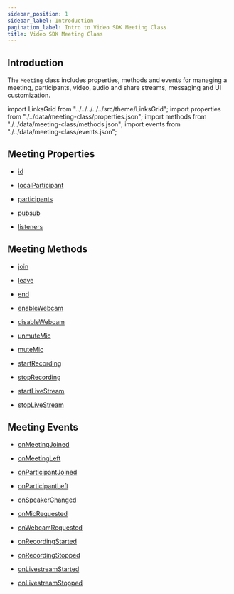 ```yaml
---
sidebar_position: 1
sidebar_label: Introduction
pagination_label: Intro to Video SDK Meeting Class
title: Video SDK Meeting Class
---
```


<div class="sdk-api-ref">

## Introduction

The `Meeting` class includes properties, methods and events for managing a meeting, participants, video, audio and share streams, messaging and UI customization.

import LinksGrid from "../../../../../src/theme/LinksGrid";
import properties from "./../data/meeting-class/properties.json";
import methods from "./../data/meeting-class/methods.json";
import events from "./../data/meeting-class/events.json";

## Meeting Properties

<div class="row">

<div class="col col--4 margin-bottom--lg" >

- [id](./properties#id)

</div>
<div class="col col--4 margin-bottom--lg" >

- [localParticipant](./properties#localparticipant)

</div>
<div class="col col--4 margin-bottom--lg" >

- [participants](./properties#participants)

</div>
<div class="col col--4 margin-bottom--lg" >

- [pubsub](./pubsub)

</div>
<div class="col col--4 margin-bottom--lg" >

- [listeners](./properties#listeners)

</div>

</div>

## Meeting Methods

<div class="row">

<div class="col col--4 margin-bottom--lg" >

- [join](./methods#join)

</div>
<div class="col col--4 margin-bottom--lg" >

- [leave](./methods#leave)

</div>
<div class="col col--4 margin-bottom--lg" >

- [end](./methods#end)

</div>
<div class="col col--4 margin-bottom--lg" >

- [enableWebcam](./methods#enablewebcam)

</div>
<div class="col col--4 margin-bottom--lg" >

- [disableWebcam](./methods#disablewebcam)

</div>
<div class="col col--4 margin-bottom--lg" >

- [unmuteMic](./methods#unmutemic)

</div>
<div class="col col--4 margin-bottom--lg" >

- [muteMic](./methods#mutemic)

</div>
<div class="col col--4 margin-bottom--lg" >

- [startRecording](./methods#startrecording)

</div>
<div class="col col--4 margin-bottom--lg" >

- [stopRecording](./methods#stoprecording)

</div>
<div class="col col--4 margin-bottom--lg" >

- [startLiveStream](./methods#startlivestream)

</div>
<div class="col col--4 margin-bottom--lg" >

- [stopLiveStream](./methods#startlivestream)

</div>

</div>

## Meeting Events

<div class="row">

<div class="col col--4 margin-bottom--lg" >

- [onMeetingJoined](./events#onmeetingjoined)

</div>
<div class="col col--4 margin-bottom--lg" >

- [onMeetingLeft](./events#onmeetingleft)

</div>
<div class="col col--4 margin-bottom--lg" >

- [onParticipantJoined](./events#onparticipantjoined)

</div>
<div class="col col--4 margin-bottom--lg" >

- [onParticipantLeft](./events#onparticipantleft)

</div>
<div class="col col--4 margin-bottom--lg" >

- [onSpeakerChanged](./events#onspeakerchanged)

</div>
<div class="col col--4 margin-bottom--lg" >

- [onMicRequested](./events#onmicrequested)

</div>
<div class="col col--4 margin-bottom--lg" >

- [onWebcamRequested](./events#onwebcamrequested)

</div>
<div class="col col--4 margin-bottom--lg" >

- [onRecordingStarted](./events#onrecordingstarted)

</div>
<div class="col col--4 margin-bottom--lg" >

- [onRecordingStopped](./events#onrecordingstopped)

</div>
<div class="col col--4 margin-bottom--lg" >

- [onLivestreamStarted](./events#onlivestreamstarted)

</div>
<div class="col col--4 margin-bottom--lg" >

- [onLivestreamStopped](./events#onlivestreamstopped)

</div>

</div>

</div>
